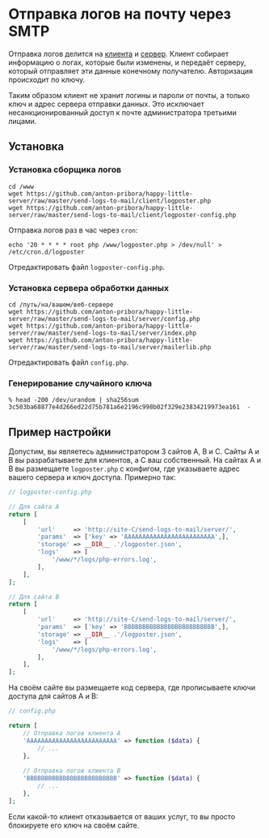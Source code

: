 # Отправка логов на почту через SMTP

Отправка логов делится на [клиента](client) и [сервер](server). Клиент собирает информацию
о логах, которые были изменены, и передаёт серверу, который отправляет эти данные конечному 
получателю. Авторизация происходит по ключу.

Таким образом клиент не хранит логины и пароли от почты, а только ключ и адрес
сервера отправки данных. Это исключает несанкционированный доступ к почте администратора
третьими лицами.

## Установка

### Установка сборщика логов

```
cd /www
wget https://github.com/anton-pribora/happy-little-server/raw/master/send-logs-to-mail/client/logposter.php
wget https://github.com/anton-pribora/happy-little-server/raw/master/send-logs-to-mail/client/logposter-config.php
```

Отправка логов раз в час через `cron`:

```
echo '20 * * * * root php /www/logposter.php > /dev/null' > /etc/cron.d/logposter
```

Отредактировать файл `logposter-config.php`.

### Установка сервера обработки данных

```
cd /путь/на/вашем/веб-сервере
wget https://github.com/anton-pribora/happy-little-server/raw/master/send-logs-to-mail/server/config.php
wget https://github.com/anton-pribora/happy-little-server/raw/master/send-logs-to-mail/server/index.php
wget https://github.com/anton-pribora/happy-little-server/raw/master/send-logs-to-mail/server/mailerlib.php
```

Отредактировать файл `config.php`.

### Генерирование случайного ключа

```
% head -200 /dev/urandom | sha256sum 
3c503ba68877e4d266ed22d75b781a6e2196c998b02f329e23834219973ea161  -
```

## Пример настройки

Допустим, вы являетесь администратором 3 сайтов A, B и C. Сайты A и B вы разрабатываете для
клиентов, а C ваш собственный. На сайтах A и B вы размещаете `logposter.php` с конфигом, 
где указываете адрес вашего сервера и ключ доступа. Примерно так:

```php
// logposter-config.php

// Для сайта A
return [
    [
        'url'     => 'http://site-C/send-logs-to-mail/server/',
        'params'  => ['key' => 'AAAAAAAAAAAAAAAAAAAAAAAAA',],
        'storage' => __DIR__ .'/logposter.json',
        'logs'    => [
            '/www/*/logs/php-errors.log',
        ],
    ],
];

// Для сайта B
return [
    [
        'url'     => 'http://site-C/send-logs-to-mail/server/',
        'params'  => ['key' => 'BBBBBBBBBBBBBBBBBBBBBBBBB',],
        'storage' => __DIR__ .'/logposter.json',
        'logs'    => [
            '/www/*/logs/php-errors.log',
        ],
    ],
];
```

На своём сайте вы размещаете код сервера, где прописываете ключи доступа для сайтов A и B:

```php
// config.php

return [
    // Отправка логов клиента A
    'AAAAAAAAAAAAAAAAAAAAAAAAA' => function ($data) {
        // ...
    },
    
    // Отправка логов клиента B
    'BBBBBBBBBBBBBBBBBBBBBBBBB' => function ($data) {
        // ...
    },
];

```

Если какой-то клиент отказывается от ваших услуг, то вы просто блокируете его ключ
на своём сайте.